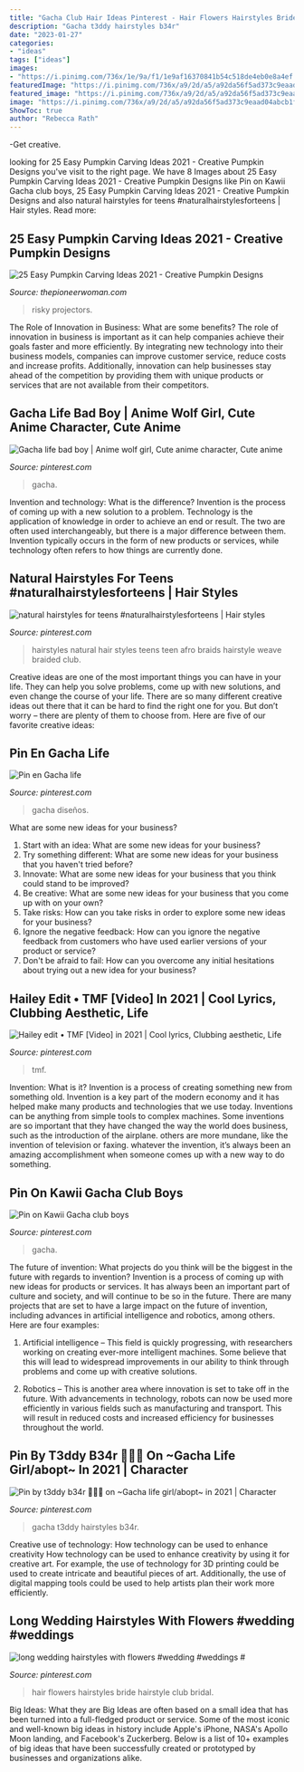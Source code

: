 ```yaml
---
title: "Gacha Club Hair Ideas Pinterest - Hair Flowers Hairstyles Bride Hairstyle Club Bridal"
description: "Gacha t3ddy hairstyles b34r"
date: "2023-01-27"
categories:
- "ideas"
tags: ["ideas"]
images:
- "https://i.pinimg.com/736x/1e/9a/f1/1e9af16370841b54c518de4eb0e8a4ef.jpg"
featuredImage: "https://i.pinimg.com/736x/a9/2d/a5/a92da56f5ad373c9eaad04abcb1f4876.jpg"
featured_image: "https://i.pinimg.com/736x/a9/2d/a5/a92da56f5ad373c9eaad04abcb1f4876.jpg"
image: "https://i.pinimg.com/736x/a9/2d/a5/a92da56f5ad373c9eaad04abcb1f4876.jpg"
ShowToc: true
author: "Rebecca Rath"
---
```



-Get creative.

	

		
looking for 25 Easy Pumpkin Carving Ideas 2021 - Creative Pumpkin Designs you've visit to the right page. We have 8 Images about 25 Easy Pumpkin Carving Ideas 2021 - Creative Pumpkin Designs like Pin on Kawii Gacha club boys, 25 Easy Pumpkin Carving Ideas 2021 - Creative Pumpkin Designs and also natural hairstyles for teens #naturalhairstylesforteens | Hair styles. Read more:
		
    
## 25 Easy Pumpkin Carving Ideas 2021 - Creative Pumpkin Designs

<img loading=lazy src="https://hips.hearstapps.com/hmg-prod.s3.amazonaws.com/images/pumpkin-carving-ideas-1625861892.jpg?crop=1.00xw:0.752xh;0,0.103xh&amp;resize=1200:*" onerror="this.onerror=null;this.src='https://tse3.mm.bing.net/th?id=OIP.-HFmOkVu9zXamnzF_T2V-QHaDt&amp;pid=15.1';" alt="25 Easy Pumpkin Carving Ideas 2021 - Creative Pumpkin Designs">

_Source: thepioneerwoman.com_

>risky projectors. 

	

The Role of Innovation in Business: What are some benefits?
The role of innovation in business is important as it can help companies achieve their goals faster and more efficiently. By integrating new technology into their business models, companies can improve customer service, reduce costs and increase profits. Additionally, innovation can help businesses stay ahead of the competition by providing them with unique products or services that are not available from their competitors.

    
## Gacha Life Bad Boy | Anime Wolf Girl, Cute Anime Character, Cute Anime

<img loading=lazy src="https://i.pinimg.com/736x/a9/2d/a5/a92da56f5ad373c9eaad04abcb1f4876.jpg" onerror="this.onerror=null;this.src='https://tse1.mm.bing.net/th?id=OIP.hc4nU844-fRTUGfOaRgUnQHaNI&amp;pid=15.1';" alt="Gacha life bad boy | Anime wolf girl, Cute anime character, Cute anime">

_Source: pinterest.com_

>gacha. 

	

Invention and technology: What is the difference?
Invention is the process of coming up with a new solution to a problem. Technology is the application of knowledge in order to achieve an end or result. The two are often used interchangeably, but there is a major difference between them. Invention typically occurs in the form of new products or services, while technology often refers to how things are currently done.

    
## Natural Hairstyles For Teens #naturalhairstylesforteens | Hair Styles

<img loading=lazy src="https://i.pinimg.com/736x/ba/bd/d2/babdd21fa5729de721dd4605c76489a5.jpg" onerror="this.onerror=null;this.src='https://tse2.mm.bing.net/th?id=OIP.FsQ93Aky0Qg3_cJJWNHSzwHaNK&amp;pid=15.1';" alt="natural hairstyles for teens #naturalhairstylesforteens | Hair styles">

_Source: pinterest.com_

>hairstyles natural hair styles teens teen afro braids hairstyle weave braided club. 

	

Creative ideas are one of the most important things you can have in your life. They can help you solve problems, come up with new solutions, and even change the course of your life. There are so many different creative ideas out there that it can be hard to find the right one for you. But don’t worry – there are plenty of them to choose from. Here are five of our favorite creative ideas: 

    
## Pin En Gacha Life

<img loading=lazy src="https://i.pinimg.com/736x/be/f2/74/bef274e10a0fa6edfb967d82d07249ff.jpg" onerror="this.onerror=null;this.src='https://tse4.mm.bing.net/th?id=OIP._UB9MTZr6ejonzaEWVFZTgHaKL&amp;pid=15.1';" alt="Pin en Gacha life">

_Source: pinterest.com_

>gacha diseños. 

	

What are some new ideas for your business?
1. Start with an idea: What are some new ideas for your business? 
2. Try something different: What are some new ideas for your business that you haven't tried before? 
3. Innovate: What are some new ideas for your business that you think could stand to be improved? 
4. Be creative: What are some new ideas for your business that you come up with on your own? 
5. Take risks: How can you take risks in order to explore some new ideas for your business? 
6. Ignore the negative feedback: How can you ignore the negative feedback from customers who have used earlier versions of your product or service? 
7. Don't be afraid to fail: How can you overcome any initial hesitations about trying out a new idea for your business?

    
## Hailey Edit • TMF [Video] In 2021 | Cool Lyrics, Clubbing Aesthetic, Life

<img loading=lazy src="https://i.pinimg.com/736x/1e/9a/f1/1e9af16370841b54c518de4eb0e8a4ef.jpg" onerror="this.onerror=null;this.src='https://tse3.mm.bing.net/th?id=OIP.vaDCd4KCvor8-8mlbetTXwHaEE&amp;pid=15.1';" alt="Hailey edit • TMF [Video] in 2021 | Cool lyrics, Clubbing aesthetic, Life">

_Source: pinterest.com_

>tmf. 

	

Invention: What is it?
Invention is a process of creating something new from something old. Invention is a key part of the modern economy and it has helped make many products and technologies that we use today. Inventions can be anything from simple tools to complex machines. Some inventions are so important that they have changed the way the world does business, such as the introduction of the airplane. others are more mundane, like the invention of television or faxing. whatever the invention, it’s always been an amazing accomplishment when someone comes up with a new way to do something.

    
## Pin On Kawii Gacha Club Boys

<img loading=lazy src="https://i.pinimg.com/736x/e3/24/cf/e324cf5141ecdd805789ae50536f3a5b.jpg" onerror="this.onerror=null;this.src='https://tse3.mm.bing.net/th?id=OIP.eRRENUM0inqAl40w6TZ1owHaGO&amp;pid=15.1';" alt="Pin on Kawii Gacha club boys">

_Source: pinterest.com_

>gacha. 

	

The future of invention: What projects do you think will be the biggest in the future with regards to invention?
Invention is a process of coming up with new ideas for products or services. It has always been an important part of culture and society, and will continue to be so in the future. There are many projects that are set to have a large impact on the future of invention, including advances in artificial intelligence and robotics, among others. Here are four examples:
1) Artificial intelligence – This field is quickly progressing, with researchers working on creating ever-more intelligent machines. Some believe that this will lead to widespread improvements in our ability to think through problems and come up with creative solutions.

2) Robotics – This is another area where innovation is set to take off in the future. With advancements in technology, robots can now be used more efficiently in various fields such as manufacturing and transport. This will result in reduced costs and increased efficiency for businesses throughout the world.

    
## Pin By T3ddy B34r 🐻🧸💞 On ~Gacha Life Girl/abopt~ In 2021 | Character

<img loading=lazy src="https://i.pinimg.com/736x/09/73/e3/0973e3d3a1f5cc594238f9c49df604f9.jpg" onerror="this.onerror=null;this.src='https://tse1.mm.bing.net/th?id=OIP.jcAehofeDn8vcRWqLVtBFQHaKx&amp;pid=15.1';" alt="Pin by t3ddy b34r 🐻🧸💞 on ~Gacha life girl/abopt~ in 2021 | Character">

_Source: pinterest.com_

>gacha t3ddy hairstyles b34r. 

	

Creative use of technology: How technology can be used to enhance creativity
How technology can be used to enhance creativity by using it for creative art. For example, the use of technology for 3D printing could be used to create intricate and beautiful pieces of art. Additionally, the use of digital mapping tools could be used to help artists plan their work more efficiently.

    
## Long Wedding Hairstyles With Flowers #wedding #weddings #

<img loading=lazy src="https://i.pinimg.com/736x/71/0a/96/710a9699e0b080f34cc025949827699f.jpg" onerror="this.onerror=null;this.src='https://tse1.mm.bing.net/th?id=OIP.ymsi9KckY6GdvJC41DE15AHaOS&amp;pid=15.1';" alt="long wedding hairstyles with flowers #wedding #weddings #">

_Source: pinterest.com_

>hair flowers hairstyles bride hairstyle club bridal. 

	

Big Ideas: What they are
Big Ideas are often based on a small idea that has been turned into a full-fledged product or service. Some of the most iconic and well-known big ideas in history include Apple's iPhone, NASA's Apollo Moon landing, and Facebook's Zuckerberg. 
Below is a list of 10+ examples of big ideas that have been successfully created or prototyped by businesses and organizations alike.

